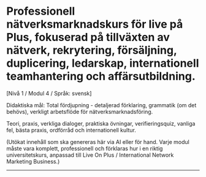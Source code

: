 # Professionell nätverksmarknadskurs för live på Plus, fokuserad på tillväxten av nätverk, rekrytering, försäljning, duplicering, ledarskap, internationell teamhantering och affärsutbildning.


[Nivå 1 / Modul 4 / Språk: svensk]

Didaktiska mål: Total fördjupning - detaljerad förklaring, grammatik (om det behövs), verkligt arbetsflöde för nätverksmarknadsföring.

Teori, praxis, verkliga dialoger, praktiska övningar, verifieringsquiz, vanliga fel, bästa praxis, ordförråd och internationell kultur.


(Utökat innehåll som ska genereras här via AI eller för hand. Varje modul måste vara komplett, professionell och förklaras hur i en riktig universitetskurs, anpassad till Live On Plus / International Network Marketing Business.)

---